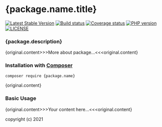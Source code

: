 # {package.name.title}
[![Latest Stable Version](https://poser.pugx.org/{package.name}/version)](https://packagist.org/packages/{package.name})
[![Build status](https://github.com/{repository.name}/workflows/build/badge.svg)](https://github.com/{repository.name}/actions)
[![Coverage status](https://coveralls.io/repos/github/{repository.name}/badge.svg?branch=develop)](https://coveralls.io/github/{repository.name}?branch=develop)
[![PHP version](https://img.shields.io/packagist/php-v/{package.name}.svg)](https://packagist.org/packages/{package.name})
[![LICENSE](https://img.shields.io/github/license/{repository.name}.svg?color=blue)](LICENSE)
### {package.description}
{original.content>>>More about package...<<<original.content}
### Installation with [Composer](https://getcomposer.org/)
```bash
composer require {package.name}
```
{original.content}
### Basic Usage
{original.content>>>Your content here...<<<original.content}

copyright (c) 2021
